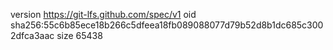 version https://git-lfs.github.com/spec/v1
oid sha256:55c6b85ece18b266c5dfeea18fb089088077d79b52d8b1dc685c3002dfca3aac
size 65438
